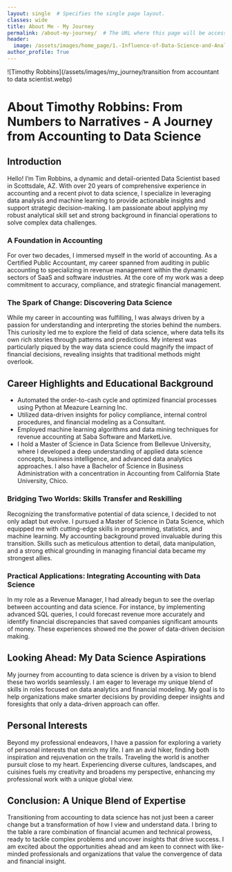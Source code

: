 ```yaml
---
layout: single  # Specifies the single page layout.
classes: wide
title: About Me - My Journey
permalink: /about-my-journey/  # The URL where this page will be accessible.
header:
  image: /assets/images/home_page/1.-Influence-of-Data-Science-and-Analytics-Skills-in-Finance-and-Accounting.jpg
author_profile: True
---
```

![Timothy Robbins](/assets/images/my_journey/transition from accountant to data scientist.webp)

# About Timothy Robbins: From Numbers to Narratives - A Journey from Accounting to Data Science

## Introduction

Hello! I’m Tim Robbins, a dynamic and detail-oriented Data Scientist based in Scottsdale, AZ. With over 20 years of comprehensive experience in accounting and a recent pivot to data science, I specialize in leveraging data analysis and machine learning to provide actionable insights and support strategic decision-making. I am passionate about applying my robust analytical skill set and strong background in financial operations to solve complex data challenges.

### A Foundation in Accounting

For over two decades, I immersed myself in the world of accounting. As a Certified Public Accountant, my career spanned from auditing in public accounting to specializing in revenue management within the dynamic sectors of SaaS and software industries. At the core of my work was a deep commitment to accuracy, compliance, and strategic financial management.

### The Spark of Change: Discovering Data Science

While my career in accounting was fulfilling, I was always driven by a passion for understanding and interpreting the stories behind the numbers. This curiosity led me to explore the field of data science, where data tells its own rich stories through patterns and predictions. My interest was particularly piqued by the way data science could magnify the impact of financial decisions, revealing insights that traditional methods might overlook.

## Career Highlights and Educational Background

- Automated the order-to-cash cycle and optimized financial processes using Python at Meazure Learning Inc.
- Utilized data-driven insights for policy compliance, internal control procedures, and financial modeling as a Consultant.
- Employed machine learning algorithms and data mining techniques for revenue accounting at Saba Software and MarketLive.
- I hold a Master of Science in Data Science from Bellevue University, where I developed a deep understanding of applied data science concepts, business intelligence, and advanced data analytics approaches. I also have a Bachelor of Science in Business Administration with a concentration in Accounting from California State University, Chico.

### Bridging Two Worlds: Skills Transfer and Reskilling

Recognizing the transformative potential of data science, I decided to not only adapt but evolve. I pursued a Master of Science in Data Science, which equipped me with cutting-edge skills in programming, statistics, and machine learning. My accounting background proved invaluable during this transition. Skills such as meticulous attention to detail, data manipulation, and a strong ethical grounding in managing financial data became my strongest allies.

### Practical Applications: Integrating Accounting with Data Science

In my role as a Revenue Manager, I had already begun to see the overlap between accounting and data science. For instance, by implementing advanced SQL queries, I could forecast revenue more accurately and identify financial discrepancies that saved companies significant amounts of money. These experiences showed me the power of data-driven decision making.

## Looking Ahead: My Data Science Aspirations

My journey from accounting to data science is driven by a vision to blend these two worlds seamlessly. I am eager to leverage my unique blend of skills in roles focused on data analytics and financial modeling. My goal is to help organizations make smarter decisions by providing deeper insights and foresights that only a data-driven approach can offer.

## Personal Interests

Beyond my professional endeavors, I have a passion for exploring a variety of personal interests that enrich my life. I am an avid hiker, finding both inspiration and rejuvenation on the trails. Traveling the world is another pursuit close to my heart. Experiencing diverse cultures, landscapes, and cuisines fuels my creativity and broadens my perspective, enhancing my professional work with a unique global view.

## Conclusion: A Unique Blend of Expertise

Transitioning from accounting to data science has not just been a career change but a transformation of how I view and understand data. I bring to the table a rare combination of financial acumen and technical prowess, ready to tackle complex problems and uncover insights that drive success. I am excited about the opportunities ahead and am keen to connect with like-minded professionals and organizations that value the convergence of data and financial insight.

